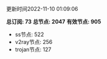 更新时间2022-11-10 01:09:06

**总订阅: 73**
**总节点: 2047**
**有效节点: 905**
- ss节点: 522
- v2ray节点: 256
- trojan节点: 127
